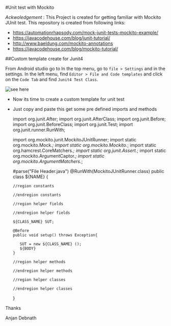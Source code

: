 #Unit test with Mockito

*Ackwoledgement* : This Project is created for getting familiar with Mockito JUnit test. 
 This repository is created from following links:

- https://automationrhapsody.com/mock-junit-tests-mockito-example/
- https://javacodehouse.com/blog/junit-tutorial/
- http://www.baeldung.com/mockito-annotations
- https://javacodehouse.com/blog/mockito-tutorial/



##Custom template create for Junit4

From Android studio go to In the top menu, go to `file > Settings` 
and in the settings. In the left menu, find `Editor > File and Code templates` and click on the `Code Tab` 
and find `Junit4 Test Class`.

![see here](https://github.com/anjandebnath/MockitoUnitTestTutorial/blob/master/AS.PNG)


- Now its time to create a custom template for unit test
- Just copy and paste this get some pre defined imports and methods


    import org.junit.After;
    import org.junit.AfterClass;
    import org.junit.Before;
    import org.junit.BeforeClass;
    import org.junit.Test;
    import org.junit.runner.RunWith;
    
    import org.mockito.junit.MockitoJUnitRunner;
    import static org.mockito.Mock.*;
    import static org.mockito.Mockito.*;
    import static org.hamcrest.CoreMatchers.*;
    import static org.junit.Assert.*;
    import static org.mockito.ArgumentCaptor.*;
    import static org.mockito.ArgumentMatchers.*;
    
    
    #parse("File Header.java")
    @RunWith(MockitoJUnitRunner.class)
    public class ${NAME} {
    
      //region constants
      
      //endregion constants
      
      //region helper fields
      
      //endregion helper fields
    
      ${CLASS_NAME} SUT;
    
      @Before
      public void setup() throws Exception{
          
         SUT = new ${CLASS_NAME} ();
         ${BODY}
      }
      
      //region helper methods
      
      //endregion helper methods
      
      //region helper classes
      
      //endregion helper classes
      
    }


Thanks

Anjan Debnath